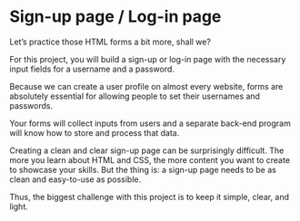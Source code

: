 <h1>Sign-up page / Log-in page</h1>
Let’s practice those HTML forms a bit more, shall we?

For this project, you will build a sign-up or log-in page with the necessary input fields for a username and a password.

Because we can create a user profile on almost every website, forms are absolutely essential for allowing people to set their usernames and passwords.

Your forms will collect inputs from users and a separate back-end program will know how to store and process that data.

Creating a clean and clear sign-up page can be surprisingly difficult. The more you learn about HTML and CSS, the more content you want to create to showcase your skills. But the thing is: a sign-up page needs to be as clean and easy-to-use as possible.

Thus, the biggest challenge with this project is to keep it simple, clear, and light.

